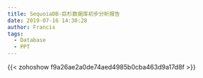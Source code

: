 ```yaml
---
title: SequoiaDB-巨杉数据库初步分析报告
date: 2019-07-16 14:30:28
author: Francis
tags:
  - Database
  - PPT
---
```


{{< zohoshow f9a26ae2a0de74aed4985b0cba463d9a17d8f >}}